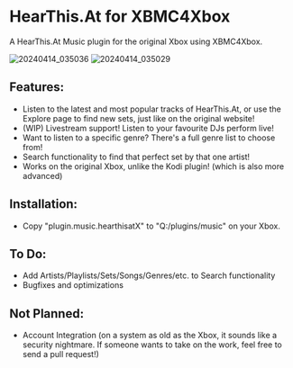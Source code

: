 # HearThis.At for XBMC4Xbox
A HearThis.At Music plugin for the original Xbox using XBMC4Xbox.

![20240414_035036](https://github.com/faithvoid/plugin.music.hearthisatX/assets/56975081/cabf9dbe-2ad2-4eda-ab96-54004f9c355f)
![20240414_035029](https://github.com/faithvoid/plugin.music.hearthisatX/assets/56975081/b200a2df-9c38-43af-8bd4-4ac4e031da2a)


## Features:
- Listen to the latest and most popular tracks of HearThis.At, or use the Explore page to find new sets, just like on the original website!
- (WIP) Livestream support! Listen to your favourite DJs perform live!
- Want to listen to a specific genre? There's a full genre list to choose from!
- Search functionality to find that perfect set by that one artist!
- Works on the original Xbox, unlike the Kodi plugin! (which is also more advanced)

## Installation:
- Copy "plugin.music.hearthisatX" to "Q:/plugins/music" on your Xbox. 

## To Do:
- Add Artists/Playlists/Sets/Songs/Genres/etc. to Search functionality
- Bugfixes and optimizations

 ## Not Planned:
- Account Integration (on a system as old as the Xbox, it sounds like a security nightmare. If someone wants to take on the work, feel free to send a pull request!)
